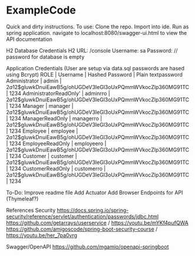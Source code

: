 # ExampleCode
Quick and dirty instructions.
To use:
Clone the repo.
Import into ide.
Run as spring application.
navigate to localhost:8080/swagger-ui.html to view the API documentation

H2 Database Credentials
H2 URL: /console
Username: sa
Password:  // password for database is empty


Application Credentials (User are setup via data.sql passwords are hased using Bcrypt)
ROLE                    | Username     | Hashed Password                                              | Plain textpassword
Administrator			| admin        | $2a$12$gluwkDnuiEawB5g/ohUGDeV3IeGl3oUxPQmmWVkocZlp360MG91TC | 1234
AdministratorReadOnly'	| adminrro     | $2a$12$gluwkDnuiEawB5g/ohUGDeV3IeGl3oUxPQmmWVkocZlp360MG91TC | 1234
Manager				    | manager      | $2a$12$gluwkDnuiEawB5g/ohUGDeV3IeGl3oUxPQmmWVkocZlp360MG91TC | 1234
ManagerReadOnly	    	| managerro    | $2a$12$gluwkDnuiEawB5g/ohUGDeV3IeGl3oUxPQmmWVkocZlp360MG91TC | 1234
Employee				| employee     | $2a$12$gluwkDnuiEawB5g/ohUGDeV3IeGl3oUxPQmmWVkocZlp360MG91TC | 1234
EmployeeReadOnly		| employeero   | $2a$12$gluwkDnuiEawB5g/ohUGDeV3IeGl3oUxPQmmWVkocZlp360MG91TC | 1234
Customer				| customer     | $2a$12$gluwkDnuiEawB5g/ohUGDeV3IeGl3oUxPQmmWVkocZlp360MG91TC | 1234
CustomerReadOnly		| customerro   | $2a$12$gluwkDnuiEawB5g/ohUGDeV3IeGl3oUxPQmmWVkocZlp360MG91TC | 1234

To-Do:
Improve readme file
Add Actuator
Add Browser Endpoints for API  (Thymeleaf?)

References 
Security
https://docs.spring.io/spring-security/reference/servlet/authentication/passwords/jdbc.html
https://github.com/getarrays/userservice / https://youtu.be/mYKf4pufQWA
https://github.com/amigoscode/spring-boot-security-course / https://youtu.be/her_7pa0vrg

Swagger/OpenAPI
https://github.com/mgamio/openapi-springboot

